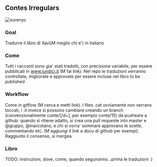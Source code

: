 ## Contes Irregulars

![surenyo](http://i1.wp.com/www.lundici.it/wp-content/uploads/2015/10/Losurenyo.jpg?resize=600%2C350)

### Goal

Tradurre il libro di Xavi(M meglio chi e') in italiano

### Come

Tutti i racconti sono gia' stati tradotti, con precisione variabile, per essere
pubblicati in www.lundici.it (M fai link).
Nel repo le traduzioni verranno controllate, migliorate e approvate per essere
incluse nel libro to be published

### Workflow

Come in gitflow (M cerca e metti link). I files .cat ovviamente non verrano
toccati, i .it invece si possono cambiare creando un branch (convenzionalmente
conte/[/d+], per esempio conte/15) da pusheare a github: quando si ritiene
adatto, si crea una pull requeste into master e @giuppo, @marcotano, e chi si
vorra' sommare approvano le scelte, commentando etc. (M aggiungi il link a
docu di github per esempi). Raggiunto il consenso, si mergea.

### Libro

TODO: instruzioni, dove, come, quando seguiranno...prima le traduzioni :)
